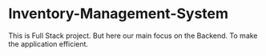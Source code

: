 # Inventory-Management-System
This is Full Stack project. But here our main focus on the Backend. To make the application efficient.
